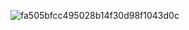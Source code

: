 ![fa505bfcc495028b14f30d98f1043d0c](https://github.com/user-attachments/assets/764aba7b-791b-41d0-b917-1be2e4962dce)
